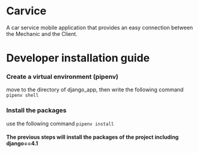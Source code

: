 # Carvice
A car service mobile application that provides an easy connection between the Mechanic and the Client.


# Developer installation guide

### Create a virtual environment (pipenv)
move to the directory of django_app, then write the following command `pipenv shell`


### Install the packages
use the following command `pipenv install`

#### The previous steps will install the packages of the project including django==4.1
